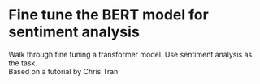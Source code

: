 # Fine tune the BERT model for sentiment analysis
Walk through fine tuning a transformer model. Use sentiment analysis as the task.  
Based on a tutorial by Chris Tran
